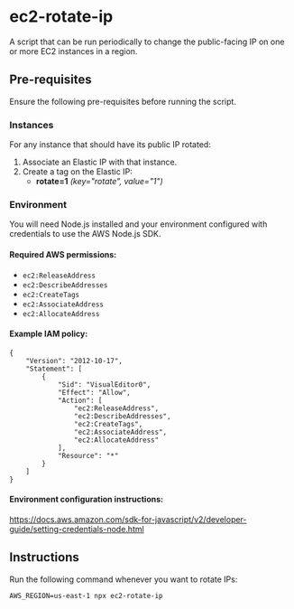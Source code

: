 # ec2-rotate-ip

A script that can be run periodically to change the public-facing IP on one or more EC2 instances in a region.

## Pre-requisites

Ensure the following pre-requisites before running the script.

### Instances

For any instance that should have its public IP rotated:

1. Associate an Elastic IP with that instance.
2. Create a tag on the Elastic IP:
   - **rotate=1** _(key="rotate", value="1")_

### Environment

You will need Node.js installed and your environment configured with credentials to use the AWS Node.js SDK.

#### Required AWS permissions:

- `ec2:ReleaseAddress`
- `ec2:DescribeAddresses`
- `ec2:CreateTags`
- `ec2:AssociateAddress`
- `ec2:AllocateAddress`

#### Example IAM policy:

```
{
    "Version": "2012-10-17",
    "Statement": [
        {
            "Sid": "VisualEditor0",
            "Effect": "Allow",
            "Action": [
                "ec2:ReleaseAddress",
                "ec2:DescribeAddresses",
                "ec2:CreateTags",
                "ec2:AssociateAddress",
                "ec2:AllocateAddress"
            ],
            "Resource": "*"
        }
    ]
}
```

#### Environment configuration instructions:

https://docs.aws.amazon.com/sdk-for-javascript/v2/developer-guide/setting-credentials-node.html

## Instructions

Run the following command whenever you want to rotate IPs:

```
AWS_REGION=us-east-1 npx ec2-rotate-ip
```
